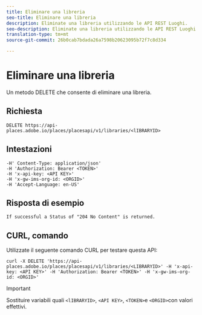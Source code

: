 ```yaml
---
title: Eliminare una libreria
seo-title: Eliminare una libreria
description: Eliminate una libreria utilizzando le API REST Luoghi.
seo-description: Eliminate una libreria utilizzando le API REST Luoghi.
translation-type: tm+mt
source-git-commit: 26b0cab7bdada26a7598b20623095b72f7c8d334

---
```



# Eliminare una libreria

Un metodo DELETE che consente di eliminare una libreria.

## Richiesta

```text
DELETE https://api-places.adobe.io/places/placesapi/v1/libraries/<lIBRARYID>
```

## Intestazioni

```text
-H' Content-Type: application/json'  
-H 'Authorization: Bearer <TOKEN>'  
-H 'x-api-key: <API KEY>'  
-H 'x-gw-ims-org-id: <ORGID>'  
-H 'Accept-Language: en-US'
```

## Risposta di esempio

```text
If successful a Status of "204 No Content" is returned.
```

## CURL, comando

Utilizzate il seguente comando CURL per testare questa API:

```text
curl -X DELETE 'https://api-places.adobe.io/places/placesapi/v1/libraries/<LIBRARYID>' -H 'x-api-key: <API KEY>' -H 'Authorization: Bearer <TOKEN>' -H 'x-gw-ims-org-id: <ORGID>'
```

>[!IMPORTANT]
>
>Sostituire variabili quali `<lIBRARYID>`, `<API KEY>`, `<TOKEN>`e `<ORGID>`con valori effettivi.

